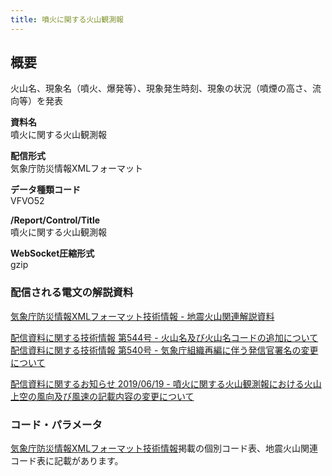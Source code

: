 ```yaml
---
title: 噴火に関する火山観測報
---
```


## 概要
火山名、現象名（噴火、爆発等）、現象発生時刻、現象の状況（噴煙の高さ、流向等）を発表

**資料名** <br/>
 噴火に関する火山観測報
 
**配信形式** <br/>
 気象庁防災情報XMLフォーマット

**データ種類コード** <br/>
 VFVO52
 
**/Report/Control/Title** <br/>
 噴火に関する火山観測報

**WebSocket圧縮形式** <br/>
 gzip

### 配信される電文の解説資料
 [気象庁防災情報XMLフォーマット技術情報 - 地震火山関連解説資料](https://dmdata.jp/doc/jma/manual/0101-0183.pdf#page=156)


 [配信資料に関する技術情報 第544号 - 火山名及び火山名コードの追加について](https://dmdata.jp/doc/jma/technical/544.pdf) <br/>
 [配信資料に関する技術情報 第540号 - 気象庁組織再編に伴う発信官署名の変更について](https://dmdata.jp/doc/jma/technical/540.pdf)
 
 
 [配信資料に関するお知らせ 2019/06/19 - 噴火に関する火山観測報における火山上空の風向及び風速の記載内容の変更について](https://dmdata.jp/doc/jma/notice/2019/20190619a.pdf)
 
### コード・パラメータ
 [気象庁防災情報XMLフォーマット技術情報](http://xml.kishou.go.jp/tec_material.html)掲載の個別コード表、地震火山関連コード表に記載があります。
